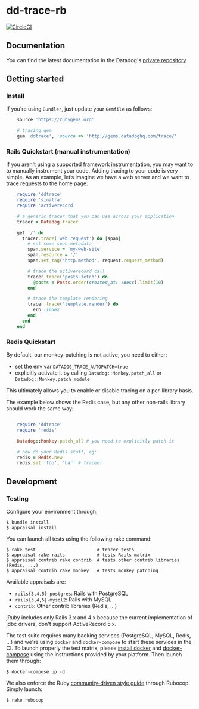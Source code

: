 # dd-trace-rb

[![CircleCI](https://circleci.com/gh/DataDog/dd-trace-rb/tree/master.svg?style=svg&circle-token=b0bd5ef866ec7f7b018f48731bb495f2d1372cc1)](https://circleci.com/gh/DataDog/dd-trace-rb/tree/master)

## Documentation

You can find the latest documentation in the Datadog's [private repository][docs]

[docs]: http://gems.datadoghq.com/trace/docs/

## Getting started

### Install

If you're using ``Bundler``, just update your ``Gemfile`` as follows:

```ruby
    source 'https://rubygems.org'

    # tracing gem
    gem 'ddtrace', :source => 'http://gems.datadoghq.com/trace/'
```

### Rails Quickstart (manual instrumentation)

If you aren't using a supported framework instrumentation, you may want to to manually instrument your code.
Adding tracing to your code is very simple. As an example, let’s imagine we have a web server and we want
to trace requests to the home page:

```ruby
    require 'ddtrace'
    require 'sinatra'
    require 'activerecord'

    # a generic tracer that you can use across your application
    tracer = Datadog.tracer

    get '/' do
      tracer.trace('web.request') do |span|
        # set some span metadata
        span.service = 'my-web-site'
        span.resource = '/'
        span.set_tag('http.method', request.request_method)

        # trace the activerecord call
        tracer.trace('posts.fetch') do
          @posts = Posts.order(created_at: :desc).limit(10)
        end

        # trace the template rendering
        tracer.trace('template.render') do
          erb :index
        end
      end
    end
```

### Redis Quickstart

By default, our monkey-patching is not active, you need to either:

- set the env var `DATADOG_TRACE_AUTOPATCH=true`
- explicitly activate it by calling `Datadog::Monkey.patch_all` or `Datadog::Monkey.patch_module`

This ultimately allows you to enable or disable tracing on a per-library basis.

The example below shows the Redis case, but any other non-rails library
should work the same way:

```ruby

    require 'ddtrace'
    require 'redis'

    Datadog::Monkey.patch_all # you need to explicitly patch it

    # now do your Redis stuff, eg:
    redis = Redis.new
    redis.set 'foo', 'bar' # traced!
```

## Development

### Testing

Configure your environment through:

    $ bundle install
    $ appraisal install

You can launch all tests using the following rake command:

    $ rake test                       # tracer tests
    $ appraisal rake rails            # tests Rails matrix
    $ appraisal contrib rake contrib  # tests other contrib libraries (Redis, ...)
    $ appraisal contrib rake monkey   # tests monkey patching

Available appraisals are:

* ``rails{3,4,5}-postgres``: Rails with PostgreSQL
* ``rails{3,4,5}-mysql2``: Rails with MySQL
* ``contrib``: Other contrib libraries (Redis, ...)

jRuby includes only Rails 3.x and 4.x because the current implementation of jdbc drivers, don't support
ActiveRecord 5.x.

The test suite requires many backing services (PostgreSQL, MySQL, Redis, ...) and we're using
``docker`` and ``docker-compose`` to start these services in the CI.
To launch properly the test matrix, please [install docker][2] and [docker-compose][3] using
the instructions provided by your platform. Then launch them through:

    $ docker-compose up -d

We also enforce the Ruby [community-driven style guide][1] through Rubocop. Simply launch:

    $ rake rubocop

[1]: https://github.com/bbatsov/ruby-style-guide
[2]: https://www.docker.com/products/docker
[3]: https://www.docker.com/products/docker-compose
